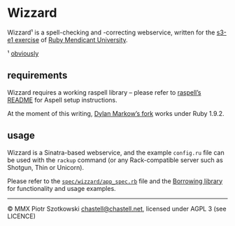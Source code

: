 Wizzard
=======

Wizzard¹ is a spell-checking and -correcting webservice, written for the [s3-e1 exercise](https://github.com/rmu/s3-e1) of [Ruby Mendicant University](http://university.rubymendicant.com).

¹ [obviously](http://en.wikipedia.org/wiki/Rincewind#Fictional_character_history)



requirements
------------

Wizzard requires a working raspell library – please refer to [raspell’s README](https://github.com/fauna/raspell#readme) for Aspell setup instructions.

At the moment of this writing, [Dylan Markow’s fork](https://github.com/dmarkow/raspell) works under Ruby 1.9.2.



usage
-----

Wizzard is a Sinatra-based webservice, and the example `config.ru` file can be used with the `rackup` command (or any Rack-compatible server such as Shotgun, Thin or Unicorn).

Please refer to the [`spec/wizzard/app_spec.rb`](https://github.com/chastell/s3-e1/blob/master/server/spec/wizzard/app_spec.rb) file and the [Borrowing library](https://github.com/chastell/s3-e1/tree/master/client) for functionality and usage examples.



---

© MMX Piotr Szotkowski <chastell@chastell.net>, licensed under AGPL 3 (see LICENCE)
